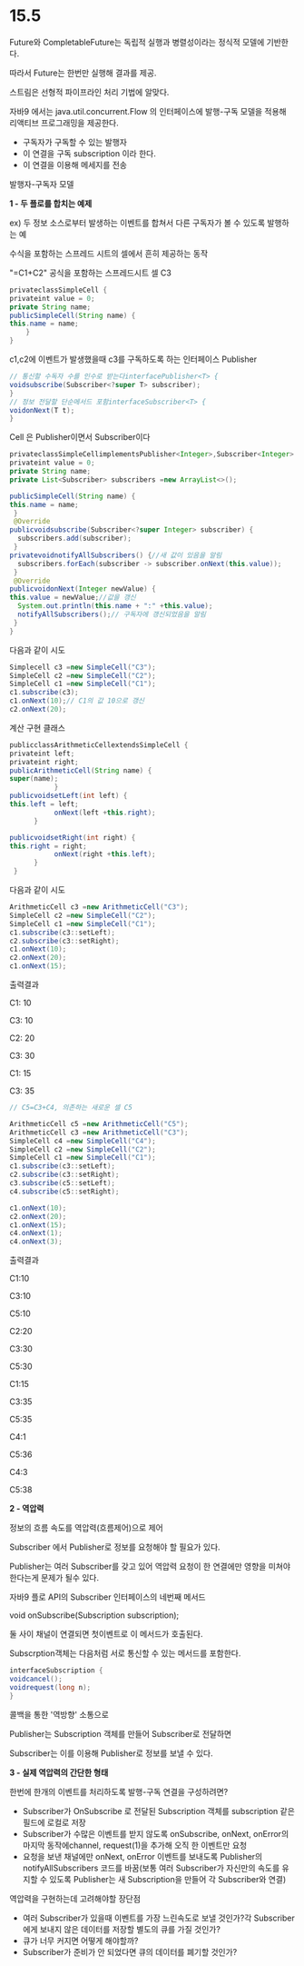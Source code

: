 # 15.5

Future와 CompletableFuture는 독립적 실행과 병렬성이라는 정식적 모델에 기반한다.

따라서 Future는 한번만 실행해 결과를 제공.

스트림은 선형적 파이프라인 처리 기법에 알맞다.

자바9 에서는 java.util.concurrent.Flow 의 인터페이스에 발행-구독 모델을 적용해 리액티브 프로그래밍을 제공한다.

- 구독자가 구독할 수 있는 발행자
- 이 연결을 구독 subscription 이라 한다.
- 이 연결을 이용해 메세지를 전송

발행자-구독자 모델

**1 - 두 플로를 합치는 예제**

ex) 두 정보 소스로부터 발생하는 이벤트를 합쳐서 다른 구독자가 볼 수 있도록 발행하는 예

수식을 포함하는 스프레드 시트의 셀에서 흔히 제공하는 동작

"=C1+C2" 공식을 포함하는 스프레드시트 셀 C3

```java
privateclassSimpleCell {
privateint value = 0;
private String name;
publicSimpleCell(String name) {
this.name = name;
    }
}
```

c1,c2에 이벤트가 발생했을때 c3를 구독하도록 하는 인터페이스 Publisher<T>

```java
// 통신할 수독자 수를 인수로 받는다interfacePublisher<T> {
voidsubscribe(Subscriber<?super T> subscriber);
}
// 정보 전달할 단순메서드 포함interfaceSubscriber<T> {
voidonNext(T t);
}
```

Cell 은 Publisher이면서 Subscriber이다

```java
privateclassSimpleCellimplementsPublisher<Integer>,Subscriber<Integer> {
privateint value = 0;
private String name;
private List<Subscriber> subscribers =new ArrayList<>();

publicSimpleCell(String name) {
this.name = name;
 }
 @Override
publicvoidsubscribe(Subscriber<?super Integer> subscriber) {
  subscribers.add(subscriber);
 }
privatevoidnotifyAllSubscribers() {//새 값이 있음을 알림
  subscribers.forEach(subscriber -> subscriber.onNext(this.value));
 }
 @Override
publicvoidonNext(Integer newValue) {
this.value = newValue;//값을 갱신
  System.out.println(this.name + ":" +this.value);
  notifyAllSubscribers();// 구독자에 갱신되었음을 알림
 }
}
```

다음과 같이 시도

```java
Simplecell c3 =new SimpleCell("C3");
SimpleCell c2 =new SimpleCell("C2");
SimpleCell c1 =new SimpleCell("C1");
c1.subscribe(c3);
c1.onNext(10);// C1의 값 10으로 갱신
c2.onNext(20);
```

계산 구현 클래스

```java
publicclassArithmeticCellextendsSimpleCell {
privateint left;
privateint right;
publicArithmeticCell(String name) {
super(name);
           }
publicvoidsetLeft(int left) {
this.left = left;
           onNext(left +this.right);
      }

publicvoidsetRight(int right) {
this.right = right;
           onNext(right +this.left);
      }
 }
```

다음과 같이 시도

```java
ArithmeticCell c3 =new ArithmeticCell("C3");
SimpleCell c2 =new SimpleCell("C2");
SimpleCell c1 =new SimpleCell("C1");
c1.subscribe(c3::setLeft);
c2.subscribe(c3::setRight);
c1.onNext(10);
c2.onNext(20);
c1.onNext(15);
```

출력결과

C1: 10

C3: 10

C2: 20

C3: 30

C1: 15

C3: 35

```java
// C5=C3+C4, 의존하는 새로운 셀 C5

ArithmeticCell c5 =new ArithmeticCell("C5");
ArithmeticCell c3 =new ArithmeticCell("C3");
SimpleCell c4 =new SimpleCell("C4");
SimpleCell c2 =new SimpleCell("C2");
SimpleCell c1 =new SimpleCell("C1");
c1.subscribe(c3::setLeft);
c2.subscribe(c3::setRight);
c3.subscribe(c5::setLeft);
c4.subscribe(c5::setRight);

c1.onNext(10);
c2.onNext(20);
c1.onNext(15);
c4.onNext(1);
c4.onNext(3);

```

출력결과

C1:10

C3:10

C5:10

C2:20

C3:30

C5:30

C1:15

C3:35

C5:35

C4:1

C5:36

C4:3

C5:38

**2 - 역압력**

정보의 흐름 속도를 역압력(흐름제어)으로 제어

Subscriber 에서 Publisher로 정보를 요청해야 할 필요가 있다.

Publisher는 여러 Subscriber를 갖고 있어 역압력 요청이 한 연결에만 영향을 미쳐야 한다는게 문제가 될수 있다.

자바9 플로 API의 Subscriber 인터페이스의 네번째 메서드

void onSubscribe(Subscription subscription);

둘 사이 채널이 연결되면 첫이벤트로 이 메서드가 호출된다.

Subscrption객체는 다음처럼 서로 통신할 수 있는 메서드를 포함한다.

```java
interfaceSubscription {
voidcancel();
voidrequest(long n);
}
```

콜백을 통한 '역방향' 소통으로

Publisher는 Subscription 객체를 만들어 Subscriber로 전달하면

Subscriber는 이를 이용해 Publisher로 정보를 보낼 수 있다.

**3 - 실제 역압력의 간단한 형태**

한번에 한개의 이벤트를 처리하도록 발행-구독 연결을 구성하려면?

- Subscriber가 OnSubscribe 로 전달된 Subscription 객체를 subscription 같은 필드에 로컬로 저장
- Subscriber가 수많은 이벤트를 받지 않도록 onSubscribe, onNext, onError의 마지막 동작에channel, request(1)을 추가해 오직 한 이벤트만 요청
- 요청을 보낸 채널에만 onNext, onError 이벤트를 보내도록 Publisher의 notifyAllSubscribers 코드를 바꿈(보통 여러 Subscriber가 자신만의 속도를 유지할 수 있도록 Publisher는 새 Subscription을 만들어 각 Subscriber와 연결)

역압력을 구현하는데 고려해야할 장단점

- 여러 Subscriber가 있을때 이벤트를 가장 느린속도로 보낼 것인가?각 Subscriber에게 보내지 않은 데이터를 저장할 별도의 큐를 가질 것인가?
- 큐가 너무 커지면 어떻게 해야할까?
- Subscriber가 준비가 안 되었다면 큐의 데이터를 폐기할 것인가?
